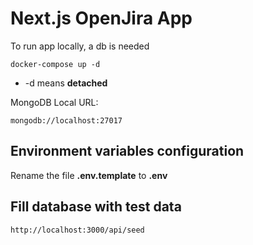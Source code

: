 # Next.js OpenJira App

To run app locally, a db is needed

```
docker-compose up -d
```

- -d means **detached**

MongoDB Local URL:

```
mongodb://localhost:27017
```

## Environment variables configuration

Rename the file **.env.template** to **.env**

## Fill database with test data

```
http://localhost:3000/api/seed
```
